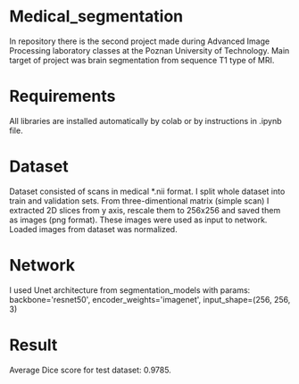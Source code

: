 # Medical_segmentation
In repository there is the second project made during Advanced Image Processing laboratory classes at the Poznan University of Technology. Main target of project was brain segmentation from sequence T1 type of MRI.
# Requirements
All libraries are installed automatically by colab or by instructions in .ipynb file.
# Dataset
Dataset consisted of scans in medical \*.nii format. I split whole dataset into train and validation sets. From three-dimentional matrix (simple scan) I extracted 2D slices from y axis, rescale them to 256x256 and saved them as images (png format). These images were used as input to network. Loaded images from dataset was normalized.
# Network
I used Unet architecture from segmentation_models with params: backbone='resnet50', encoder_weights='imagenet', input_shape=(256, 256, 3)
# Result
Average Dice score for test dataset: 0.9785.
